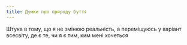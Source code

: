 ```yaml
---
title: Думки про природу буття
---
```

Штука в тому, що я не змінюю реальність, а переміщуюсь у варіант всесвіту, де є те, чи я є тим, ким мені хочеться
